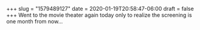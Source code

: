 +++
slug = "1579489127"
date = 2020-01-19T20:58:47-06:00
draft = false
+++
Went to the movie theater again today only to realize the screening is one month from now...